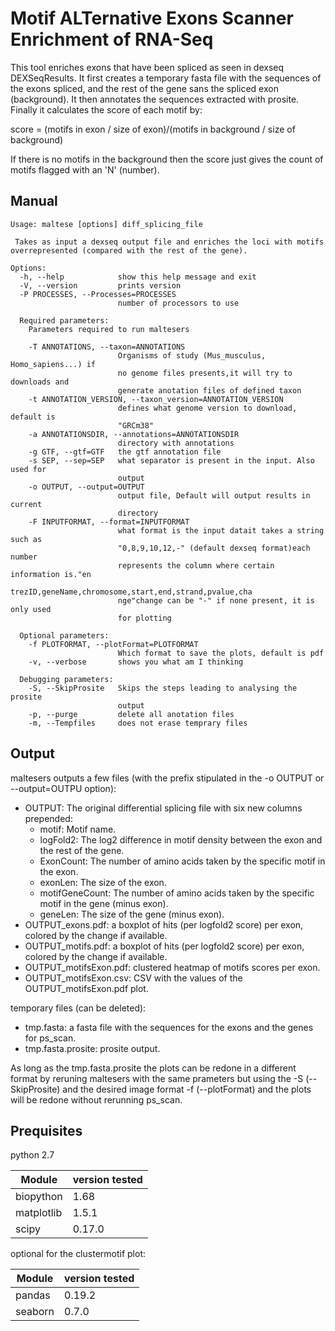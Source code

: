 # Motif ALTernative Exons Scanner Enrichment of RNA-Seq

This tool enriches exons that have been spliced as seen in dexseq DEXSeqResults.
It first creates a temporary fasta file with the sequences of the exons spliced, and the rest of the gene sans the spliced exon (background).
It then annotates the sequences extracted with prosite. Finally it calculates the score of each motif by:

score = (motifs in exon / size of exon)/(motifs in background / size of background)

If there is no motifs in the background then the score just gives the count of motifs flagged with an 'N' (number).

## Manual
```
Usage: maltese [options] diff_splicing_file

 Takes as input a dexseq output file and enriches the loci with motifs
overrepresented (compared with the rest of the gene).

Options:
  -h, --help            show this help message and exit
  -V, --version         prints version
  -P PROCESSES, --Processes=PROCESSES
                        number of processors to use

  Required parameters:
    Parameters required to run maltesers

    -T ANNOTATIONS, --taxon=ANNOTATIONS
                        Organisms of study (Mus_musculus, Homo_sapiens...) if
                        no genome files presents,it will try to downloads and
                        generate anotation files of defined taxon
    -t ANNOTATION_VERSION, --taxon_version=ANNOTATION_VERSION
                        defines what genome version to download, default is
                        "GRCm38"
    -a ANNOTATIONSDIR, --annotations=ANNOTATIONSDIR
                        directory with annotations
    -g GTF, --gtf=GTF   the gtf annotation file
    -s SEP, --sep=SEP   what separator is present in the input. Also used for
                        output
    -o OUTPUT, --output=OUTPUT
                        output file, Default will output results in current
                        directory
    -F INPUTFORMAT, --format=INPUTFORMAT
                        what format is the input datait takes a string such as
                        "0,8,9,10,12,-" (default dexseq format)each number
                        represents the column where certain information is."en
                        trezID,geneName,chromosome,start,end,strand,pvalue,cha
                        nge"change can be "-" if none present, it is only used
                        for plotting

  Optional parameters:
    -f PLOTFORMAT, --plotFormat=PLOTFORMAT
                        Which format to save the plots, default is pdf
    -v, --verbose       shows you what am I thinking

  Debugging parameters:
    -S, --SkipProsite   Skips the steps leading to analysing the prosite
                        output
    -p, --purge         delete all anotation files
    -m, --Tempfiles     does not erase temprary files
```
## Output

maltesers outputs a few files (with the prefix stipulated in the -o OUTPUT or --output=OUTPU option):
- OUTPUT: The original differential splicing file with six new columns prepended:
  - motif: Motif name.
  - logFold2: The	log2 difference in motif density between the exon and the rest of the gene.
  - ExonCount: The number of amino acids taken by the specific motif in the exon.
  - exonLen: The size of the exon.
  - motifGeneCount: The number of amino acids taken by the specific motif in the gene (minus exon).
  - geneLen: The size of the gene (minus exon).
- OUTPUT_exons.pdf: a boxplot of hits (per logfold2 score) per exon, colored by the change if available.
- OUTPUT_motifs.pdf: a boxplot of hits (per logfold2 score) per exon, colored by the change if available.
- OUTPUT_motifsExon.pdf: clustered heatmap of motifs scores per exon.
- OUTPUT_motifsExon.csv: CSV with the values of the OUTPUT_motifsExon.pdf plot.

temporary files (can be deleted):
- tmp.fasta: a fasta file with the sequences for the exons and the genes for ps_scan.
- tmp.fasta.prosite: prosite output.

As long as the tmp.fasta.prosite the plots can be redone in a different format by reruning maltesers with the same prameters but using the -S (--SkipProsite) and the desired image format -f (--plotFormat) and the plots will be redone without rerunning ps_scan.


## Prequisites

python 2.7

Module | version tested
-------|---------------
biopython| 1.68
matplotlib|1.5.1
scipy|0.17.0

optional for the clustermotif plot:

Module | version tested
-------|---------------
pandas|0.19.2
seaborn|0.7.0

